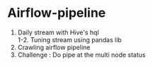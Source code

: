 # Airflow-pipeline

1. Daily stream with Hive's hql \
1-2. Tuning stream using pandas lib 
3. Crawling airflow pipeline
4. Challenge : Do pipe at the multi node status 
   
